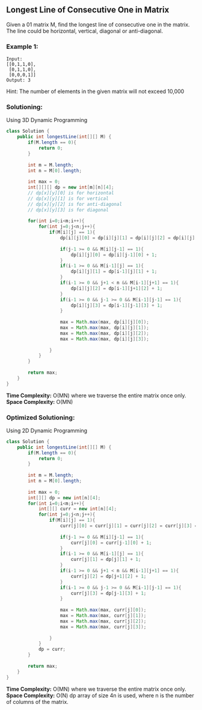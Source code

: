 ## Longest Line of Consecutive One in Matrix

Given a 01 matrix M, find the longest line of consecutive one in the matrix. The line could be horizontal, vertical, diagonal or anti-diagonal.    

### Example 1:
```
Input:
[[0,1,1,0],
 [0,1,1,0],
 [0,0,0,1]]
Output: 3
```

Hint: The number of elements in the given matrix will not exceed 10,000  


### Solutioning:

Using 3D Dynamic Programming

```java
class Solution {
    public int longestLine(int[][] M) {
        if(M.length == 0){
            return 0;
        }
        
        int m = M.length;
        int n = M[0].length;
        
        int max = 0;
        int[][][] dp = new int[m][n][4];
        // dp[x][y][0] is for horizontal
        // dp[x][y][1] is for vertical
        // dp[x][y][2] is for anti-diagonal
        // dp[x][y][3] is for diagonal
        
        for(int i=0;i<m;i++){
            for(int j=0;j<n;j++){
                if(M[i][j] == 1){
                    dp[i][j][0] = dp[i][j][1] = dp[i][j][2] = dp[i][j][3] = 1;
                    
                    if(j-1 >= 0 && M[i][j-1] == 1){
                        dp[i][j][0] = dp[i][j-1][0] + 1;
                    }
                    if(i-1 >= 0 && M[i-1][j] == 1){
                        dp[i][j][1] = dp[i-1][j][1] + 1;
                    }
                    if(i-1 >= 0 && j+1 < n && M[i-1][j+1] == 1){
                        dp[i][j][2] = dp[i-1][j+1][2] + 1;
                    }
                    if(i-1 >= 0 && j-1 >= 0 && M[i-1][j-1] == 1){
                        dp[i][j][3] = dp[i-1][j-1][3] + 1;
                    }
                    
                    max = Math.max(max, dp[i][j][0]);
                    max = Math.max(max, dp[i][j][1]);
                    max = Math.max(max, dp[i][j][2]);
                    max = Math.max(max, dp[i][j][3]);
                    
                }
            }
        }
        
        return max;
    }
}
```  
**Time Complexity:** O(MN) where we traverse the entire matrix once only.   
**Space Complexity:**  O(MN) 



### Optimized Solutioning:

Using 2D Dynamic Programming

```java
class Solution {
    public int longestLine(int[][] M) {
        if(M.length == 0){
            return 0;
        }
        
        int m = M.length;
        int n = M[0].length;
        
        int max = 0;
        int[][] dp = new int[n][4];
        for(int i=0;i<m;i++){
            int[][] curr = new int[n][4];
            for(int j=0;j<n;j++){
                if(M[i][j] == 1){
                    curr[j][0] = curr[j][1] = curr[j][2] = curr[j][3] = 1;
                    
                    if(j-1 >= 0 && M[i][j-1] == 1){
                        curr[j][0] = curr[j-1][0] + 1;
                    }
                    if(i-1 >= 0 && M[i-1][j] == 1){
                        curr[j][1] = dp[j][1] + 1;
                    }
                    if(i-1 >= 0 && j+1 < n && M[i-1][j+1] == 1){
                        curr[j][2] = dp[j+1][2] + 1;
                    }
                    if(i-1 >= 0 && j-1 >= 0 && M[i-1][j-1] == 1){
                        curr[j][3] = dp[j-1][3] + 1;
                    }
                    
                    max = Math.max(max, curr[j][0]);
                    max = Math.max(max, curr[j][1]);
                    max = Math.max(max, curr[j][2]);
                    max = Math.max(max, curr[j][3]);
                    
                }
            }
            dp = curr;
        }
        
        return max;
    }
}
```   

**Time Complexity:** O(MN) where we traverse the entire matrix once only.   
**Space Complexity:**  O(N) dp array of size 4n is used, where n is the number of columns of the matrix. 
